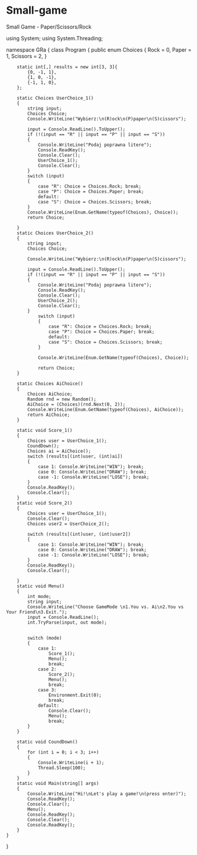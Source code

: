 # Small-game
Small Game - Paper/Scissors/Rock


using System;
using System.Threading;


namespace GRa
{
    class Program
    {
        public enum Choices
        {
            Rock = 0,
            Paper = 1,
            Scissors = 2,
        }

        static int[,] results = new int[3, 3]{
            {0, -1, 1},
            {1, 0, -1},
            {-1, 1, 0},
        };

        static Choices UserChoice_1()
        {
            string input;
            Choices Choice;
            Console.WriteLine("Wybierz:\n(R)ock\n(P)paper\n(S)cissors");

            input = Console.ReadLine().ToUpper();
            if (!(input == "R" || input == "P" || input == "S"))
            {
                Console.WriteLine("Podaj poprawna litere");
                Console.ReadKey();
                Console.Clear();
                UserChoice_1();
                Console.Clear();
            }
            switch (input)
            {
                case "R": Choice = Choices.Rock; break;
                case "P": Choice = Choices.Paper; break;
                default:
                case "S": Choice = Choices.Scissors; break;
            }
            Console.WriteLine(Enum.GetName(typeof(Choices), Choice));
            return Choice;

        }
        static Choices UserChoice_2()
        {
            string input;
            Choices Choice;

            Console.WriteLine("Wybierz:\n(R)ock\n(P)paper\n(S)cissors");

            input = Console.ReadLine().ToUpper();
            if (!(input == "R" || input == "P" || input == "S"))
            {
                Console.WriteLine("Podaj poprawna litere");
                Console.ReadKey();
                Console.Clear();
                UserChoice_2();
                Console.Clear();
            }
                switch (input)
                {
                    case "R": Choice = Choices.Rock; break;
                    case "P": Choice = Choices.Paper; break;
                    default:
                    case "S": Choice = Choices.Scissors; break;
                }
                       
                Console.WriteLine(Enum.GetName(typeof(Choices), Choice));

                return Choice;
        }

        static Choices AiChoice()
        {
            Choices AiChoice;
            Random rnd = new Random();
            AiChoice = (Choices)(rnd.Next(0, 2));
            Console.WriteLine(Enum.GetName(typeof(Choices), AiChoice));
            return AiChoice;
        }

        static void Score_1()
        {
            Choices user = UserChoice_1();
            CoundDown();
            Choices ai = AiChoice();
            switch (results[(int)user, (int)ai])
            {
                case 1: Console.WriteLine("WIN"); break;
                case 0: Console.WriteLine("DRAW"); break;
                case -1: Console.WriteLine("LOSE"); break;
            }
            Console.ReadKey();
            Console.Clear();
        }
        static void Score_2()
        {
            Choices user = UserChoice_1();
            Console.Clear();
            Choices user2 = UserChoice_2();

            switch (results[(int)user, (int)user2])
            {
                case 1: Console.WriteLine("WIN"); break;
                case 0: Console.WriteLine("DRAW"); break;
                case -1: Console.WriteLine("LOSE"); break;
            }
            Console.ReadKey();
            Console.Clear();

        }
        static void Menu()
        {
            int mode;
            string input;
            Console.WriteLine("Choose GameMode \n1.You vs. Ai\n2.You vs Your Friend\n3.Exit.");
            input = Console.ReadLine();
            int.TryParse(input, out mode);


            switch (mode)
            {
                case 1:
                    Score_1();
                    Menu();
                    break;
                case 2:
                    Score_2();
                    Menu();
                    break;
                case 3:
                    Environment.Exit(0);
                    break;
                default:
                    Console.Clear();
                    Menu();
                    break;
            }
        }

        static void CoundDown()
        {
            for (int i = 0; i < 3; i++)
            {
                Console.WriteLine(i + 1);
                Thread.Sleep(100);
            }
        }
        static void Main(string[] args)
        {
            Console.WriteLine("Hi!\nLet's play a game!\n(press enter)");
            Console.ReadKey();
            Console.Clear();
            Menu();
            Console.ReadKey();
            Console.Clear();
            Console.ReadKey();
        }
    }
}
